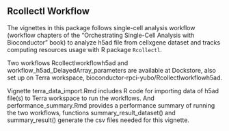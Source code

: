 ## Rcollectl Workflow

The vignettes in this package follows single-cell analysis workflow
(workflow chapters of the “Orchestrating Single-Cell Analysis with
Bioconductor” book) to analyze h5ad file from cellxgene dataset and
tracks computing resources usage with R package `Rcollectl`.

Two workflows Rcollectlworkflowh5ad and
workflow\_h5ad\_DelayedArray\_parameters are available at Dockstore,
also set up on Terra workspace,
bioconductor-rpci-yubo/Rcollectlworkflowh5ad.

Vignette terra\_data\_import.Rmd includes R code for importing data of
h5ad file(s) to Terra workspace to run the workflows. And
performance\_summary.Rmd provides a performance summary of running the
two workflows, functions summary\_result\_dataset() and
summary\_result() generate the csv files needed for this vignette.
